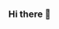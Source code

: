<link rel="stylesheet" href="main\README.css">
<script src="https://kit.fontawesome.com/e149963c55.js" crossorigin="anonymous"></script>



### Hi there 👋
<div class="instagram"><i class="fa-brands fa-instagram"></i></div>
